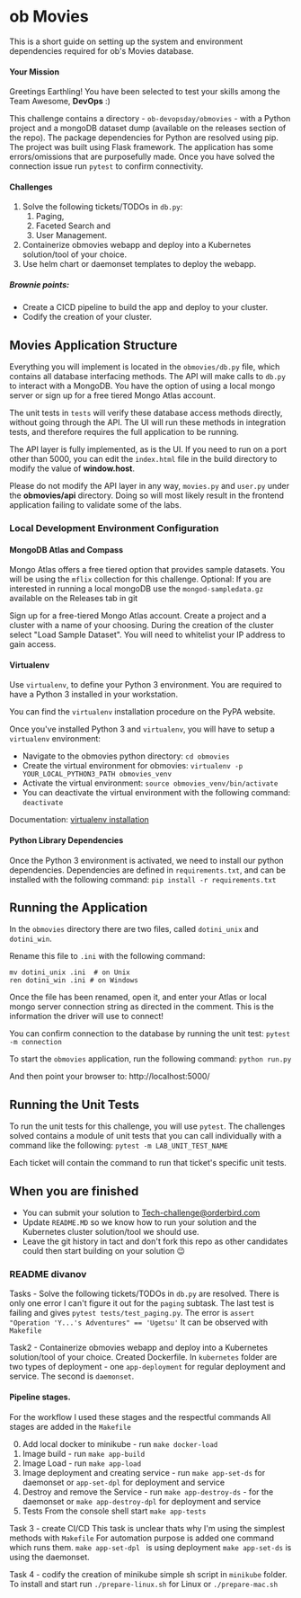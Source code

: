 
# ob Movies

This is a short guide on setting up the system and environment dependencies
required for ob's Movies database.

#### **Your Mission**

Greetings Earthling! You have been selected to test your skills among the Team Awesome,
**DevOps** :)

This challenge contains a directory - `ob-devopsday/obmovies` - with a Python project and a mongoDB dataset dump
(available on the releases section of the repo). The package dependencies for Python are resolved using pip. The project
was built using Flask framework. The application has some errors/omissions that are purposefully made. Once you have
solved the connection issue run ``pytest`` to confirm
connectivity.

#### **Challenges**
1. Solve the following tickets/TODOs in `db.py`:
   1. Paging,
   1. Faceted Search and
   1. User Management.
1. Containerize obmovies webapp and deploy into a Kubernetes solution/tool of your choice.
1. Use helm chart or daemonset templates to deploy the webapp.

##### **Brownie points:**
* Create a CICD pipeline to build the app and deploy to your cluster.
* Codify the creation of your cluster.

 Movies Application Structure
--

Everything you will implement is located in the ``obmovies/db.py`` file, which contains all database interfacing methods.
The API will make calls to ``db.py`` to interact with a MongoDB. You have the option of using a local mongo server or
sign up for a free tiered Mongo Atlas account.

The unit tests in ``tests`` will verify these database access methods directly, without going through the API. The UI will
run these methods in integration tests, and therefore requires the full application to be running.

The API layer is fully implemented, as is the UI. If you need to run on a port other than 5000, you can edit the
``index.html`` file in the build directory to modify the value of **window.host**.

Please do not modify the API layer in any way, ``movies.py`` and ``user.py`` under the **obmovies/api** directory. Doing
so will most likely result in the frontend application failing to validate some of the labs.


### Local Development Environment Configuration
#### MongoDB Atlas and Compass

Mongo Atlas offers a free tiered option that provides sample datasets. You will be using the ``mflix`` collection for
this challenge. Optional: If you are interested in running a local mongoDB use the ``mongod-sampledata.gz`` available on the
Releases tab in git

Sign up for a free-tiered Mongo Atlas account. Create a project and a cluster with a name of your choosing. During the
creation of the cluster select "Load Sample Dataset". You will need to whitelist your IP address to gain access.


#### Virtualenv

Use ``virtualenv``, to define your Python 3 environment.
You are required to have a Python 3 installed in your workstation.

You can find the `virtualenv` installation procedure on the PyPA website.

Once you've installed Python 3 and ``virtualenv``, you will have to setup a
``virtualenv`` environment:
- Navigate to the obmovies python directory: `cd obmovies`
- Create the virtual environment for obmovies: `virtualenv -p YOUR_LOCAL_PYTHON3_PATH obmovies_venv`
- Activate the virtual environment: `source obmovies_venv/bin/activate`
- You can deactivate the virtual environment with the following command: `deactivate`

Documentation: [virtualenv installation](https://virtualenv.pypa.io/en/stable/installation/)

#### Python Library Dependencies

Once the Python 3 environment is activated, we need to install our python dependencies. Dependencies are defined in
``requirements.txt``, and can be installed with  the following command: `pip install -r requirements.txt`


Running the Application
--

In the ``obmovies`` directory there are two files, called ``dotini_unix`` and ``dotini_win``.

Rename this file to ``.ini`` with the following command:
```
mv dotini_unix .ini  # on Unix
ren dotini_win .ini # on Windows
```

Once the file has been renamed, open it, and enter your Atlas or local mongo server connection string as directed in the
comment. This is the information the driver will use to connect!

You can confirm connection to the database by running the unit test: `pytest -m connection`

To start the `obmovies` application, run the following command: `python run.py`


And then point your browser to: http://localhost:5000/


Running the Unit Tests
--

To run the unit tests for this challenge, you will use ``pytest``. The challenges solved contains a module of unit tests
that you can call individually with a command like the following: `pytest -m LAB_UNIT_TEST_NAME`

Each ticket will contain the command to run that ticket's specific unit tests.


## When you are finished
- You can submit your solution to Tech-challenge@orderbird.com
- Update `README.MD` so we know how to run your solution and the Kubernetes cluster solution/tool we should use.
- Leave the git history in tact and don't fork this repo as other candidates could then start building on your solution :wink:

### README divanov
Tasks - Solve the following tickets/TODOs in `db.py` are resolved. There is only one error I can't figure it out for the `paging` subtask. The last test is failing and gives `pytest tests/test_paging.py`. The error is `assert "Operation 'Y...'s Adventures" == 'Ugetsu'`
It can be observed with `Makefile`

Task2 - Containerize obmovies webapp and deploy into a Kubernetes solution/tool of your choice.
Created Dockerfile.
In `kubernetes` folder are two types of deployment - one `app-deployment` for regular deployment and service. The second is `daemonset`.

#### Pipeline stages.
For the workflow I used these stages and the respectful commands
All stages are added in the `Makefile`

0. Add local docker to minikube - run `make docker-load`
1. Image build - run `make app-build`
2. Image Load - run `make app-load`
3. Image deployment and creating service - run `make app-set-ds` for daemonset or `app-set-dpl` for deployment and service
4. Destroy and remove the Service - run `make app-destroy-ds` - for the daemonset or `make app-destroy-dpl` for deployment and service
5. Tests
From the console shell start `make app-tests`

Task 3 - create CI/CD
This task is unclear thats why I'm using the simplest methods with `Makefile`
For automation purpose is added one command which runs them. `make app-set-dpl ` is using deployment `make app-set-ds` is using the daemonset.

Task 4 - codify the creation of minikube
simple sh script in `minikube` folder. To install and start run `./prepare-linux.sh` for Linux or `./prepare-mac.sh`
